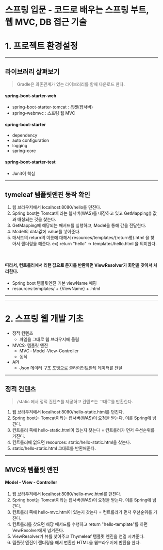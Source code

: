 # 스프링 입문 - 코드로 배우는 스프링 부트, 웹 MVC, DB 접근 기술

# 1. 프로젝트 환경설정

---
## 라이브러리 살펴보기
> Gradle은 의존관계가 있는 라이브러리를 함께 다운로드 한다.

#### spring-boot-starter-web
- spring-boot-starter-tomcat : 톰캣(웹서버)
- spring-webmvc : 스프링 웹 MVC

#### spring-boot-starter
- dependency
- auto configuration
- logging
- spring-core

#### spring-boot-starter-test
- Junit이 핵심
---
## tymeleaf 템플릿엔진 동작 확인
1. 웹 브라우저에서 localhost:8080/hello를 던진다.
2. Spring boot는 Tomcat이라는 웹서버(WAS)를 내장하고 있고 GetMapping() 값과 매칭되는 것을 찾는다. 
3. GetMapping에 해당되는 매서드를 실행하고, Model을 통해 값을 전달한다. 
4. Model의 data값에 value를 넣어준다. 
5. 매서드의 return의 이름에 대해서 resources/templates/{return명}.html 을 찾아서 랜더링을 해준다.
    ex) return "hello" -> templates/hello.html 을 의미한다. 

<br>

#### 따라서, 컨트롤러에서 리턴 값으로 문자를 반환하면 ViewResolver가 화면을 찾아서 처리한다. 
- Spring boot 템플릿엔진 기본 viewName 매핑
- resources:templates/ + {ViewName} + .html


---

---
# 2. 스프링 웹 개발 기초
- 정적 컨텐츠 
  - 파일을 그대로 웹 브라우저에 올림
- MVC와 템플릿 엔진
  - MVC : Model-View-Controller
  - 동적
- API
  - Json 데이터 구조 포맷으로 클라이언트한테 데이터를 전달

---
## 정적 컨텐츠
> /static 에서 정적 컨텐츠를 제공하고 컨텐츠는 그대로를 반환한다. 
1. 웹 브라우저에서 localhost:8080/hello-static.html를 던진다.
2. Spring boot는 Tomcat이라는 웹서버(WAS)이 요청을 받는다. 이를 Spring에 넘긴다. 
3. 컨트롤러 쪽에 hello-static.html이 있는지 찾는다 = 컨트롤러가 먼저 우선순위를 가진다. 
4. 컨트롤러에 없으면 resources: static/hello-static.html을 찾는다. 
5. static/hello-static.html 그대로를 반환해준다. 

---
## MVC와 템플릿 엔진
#### Model - View - Controller
1. 웹 브라우저에서 localhost:8080/hello-mvc.html를 던진다.
2. Spring boot는 Tomcat이라는 웹서버(WAS)이 요청을 받는다. 이를 Spring에 넘긴다.
3. 컨트롤러 쪽에 hello-mvc.html이 있는지 찾는다 = 컨트롤러가 먼저 우선순위를 가진다.
4. 컨트롤러를 찾으면 해당 매서드를 수행하고 return "hello-template"를 하면 VewResolver에게 넘겨준다. 
5. ViewResolver가 뷰를 찾아주고 Thymeleaf 템플릿 엔진을 연결 시켜준다. 
6. 템플릿 엔진이 랜더링을 해서 변환한 HTML을 웹브라우저에 반환을 한다.



